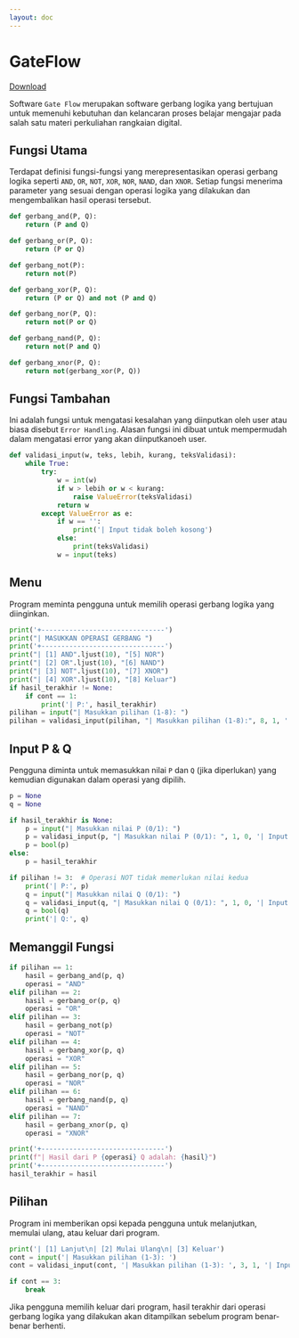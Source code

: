 ```yaml
---
layout: doc
---
```


# GateFlow

<a href="https://drive.google.com/u/0/uc?id=1khdOn-9qqM90tgaGY_aN74PopAVMjkR7&export=download">Download</a>

Software `Gate Flow` merupakan software gerbang logika yang bertujuan untuk memenuhi kebutuhan dan kelancaran proses belajar mengajar pada salah satu materi perkuliahan rangkaian digital.

## Fungsi Utama

Terdapat definisi fungsi-fungsi yang merepresentasikan operasi gerbang logika seperti `AND`, `OR`, `NOT`, `XOR`, `NOR`, `NAND`, dan `XNOR`. Setiap fungsi menerima parameter yang sesuai dengan operasi logika yang dilakukan dan mengembalikan hasil operasi tersebut.

```python
def gerbang_and(P, Q):
	return (P and Q)

def gerbang_or(P, Q):
	return (P or Q)

def gerbang_not(P):
	return not(P)

def gerbang_xor(P, Q):
	return (P or Q) and not (P and Q)

def gerbang_nor(P, Q):
	return not(P or Q)

def gerbang_nand(P, Q):
	return not(P and Q)

def gerbang_xnor(P, Q):
	return not(gerbang_xor(P, Q))
```

## Fungsi Tambahan

Ini adalah fungsi untuk mengatasi kesalahan yang diinputkan oleh user atau biasa disebut `Error Handling`. Alasan fungsi ini dibuat untuk mempermudah dalam mengatasi error yang akan diinputkanoeh user.

```python
def validasi_input(w, teks, lebih, kurang, teksValidasi):
	while True:
		try:
			w = int(w)
			if w > lebih or w < kurang:
				raise ValueError(teksValidasi)
			return w
		except ValueError as e:
			if w == '':
				print('| Input tidak boleh kosong')
			else:
				print(teksValidasi)
			w = input(teks)
```

## Menu

Program meminta pengguna untuk memilih operasi gerbang logika yang diinginkan.

```python
print('+-------------------------------')
print("| MASUKKAN OPERASI GERBANG ")
print('+-------------------------------')
print("| [1] AND".ljust(10), "[5] NOR")
print("| [2] OR".ljust(10), "[6] NAND")
print("| [3] NOT".ljust(10), "[7] XNOR")
print("| [4] XOR".ljust(10), "[8] Keluar")
if hasil_terakhir != None:
    if cont == 1:
        print('| P:', hasil_terakhir)
pilihan = input("| Masukkan pilihan (1-8): ")
pilihan = validasi_input(pilihan, "| Masukkan pilihan (1-8):", 8, 1, '| Input harus antara 1 and 8')
```

## Input P & Q

Pengguna diminta untuk memasukkan nilai `P` dan `Q` (jika diperlukan) yang kemudian digunakan dalam operasi yang dipilih.

```python
p = None
q = None

if hasil_terakhir is None:
    p = input("| Masukkan nilai P (0/1): ")
    p = validasi_input(p, "| Masukkan nilai P (0/1): ", 1, 0, '| Input harus 1 or 0')
    p = bool(p)
else:
    p = hasil_terakhir

if pilihan != 3:  # Operasi NOT tidak memerlukan nilai kedua
    print('| P:', p)
    q = input("| Masukkan nilai Q (0/1): ")
    q = validasi_input(q, "| Masukkan nilai Q (0/1): ", 1, 0, '| Input harus 1 or 0')
    q = bool(q)
    print('| Q:', q)
```

## Memanggil Fungsi

```python
if pilihan == 1:
    hasil = gerbang_and(p, q)
    operasi = "AND"
elif pilihan == 2:
    hasil = gerbang_or(p, q)
    operasi = "OR"
elif pilihan == 3:
    hasil = gerbang_not(p)
    operasi = "NOT"
elif pilihan == 4:
    hasil = gerbang_xor(p, q)
    operasi = "XOR"
elif pilihan == 5:
    hasil = gerbang_nor(p, q)
    operasi = "NOR"
elif pilihan == 6:
    hasil = gerbang_nand(p, q)
    operasi = "NAND"
elif pilihan == 7:
    hasil = gerbang_xnor(p, q)
    operasi = "XNOR"

print('+-------------------------------')
print(f"| Hasil dari P {operasi} Q adalah: {hasil}")
print('+-------------------------------')
hasil_terakhir = hasil
```

## Pilihan

Program ini memberikan opsi kepada pengguna untuk melanjutkan, memulai ulang, atau keluar dari program.

```python
print('| [1] Lanjut\n| [2] Mulai Ulang\n| [3] Keluar')
cont = input('| Masukkan pilihan (1-3): ')
cont = validasi_input(cont, '| Masukkan pilihan (1-3): ', 3, 1, '| Input harus antara 1 and 3')

if cont == 3:
    break
```

Jika pengguna memilih keluar dari program, hasil terakhir dari operasi gerbang logika yang dilakukan akan ditampilkan sebelum program benar-benar berhenti.

<script setup>
import {
  VPTeamPage,
  VPTeamPageTitle,
  VPTeamMembers
} from 'vitepress/theme'

const members = [
  {
    avatar: 'profile.jpg',
    name: 'Meily Adennia',
    title: '2310506013',
    links: [
      { icon: 'instagram', link: 'https://instagram.com/meily.adn' }
    ]
  },
  {
    avatar: 'profile.jpg',
    name: 'Armando Firlian Ihza Yulianton',
    title: '2310506016',
    links: [
      { icon: 'instagram', link: 'https://instagram.com' }
    ]
  },
  {
    avatar: 'profile.jpg',
    name: 'Athifah Mufidah',
    title: '2320506000',
    links: [
      { icon: 'instagram', link: 'https://instagram.com' }
    ]
  },
  {
    avatar: 'profile.jpg',
    name: 'Wahyu Nur Hidayat',
    title: '2320506027',
    links: [
      { icon: 'instagram', link: 'https://instagram.com' }
    ]
  },
  {
    avatar: 'dika.jpg',
    name: 'Dika Elsaputra',
    title: '2320506032',
    links: [
      { icon: 'github', link: 'https://github.com/figuran04' },
      { icon: 'instagram', link: 'https://instagram.com/figuran_04' }
    ]
  },
]
</script>

<VPTeamPage>
  <VPTeamPageTitle>
    <template #title>
      Tim Kami
    </template>
    <template #lead>
      Pengembangan GateFlow dibangun oleh tim mahasiswa Teknologi Informasi, semuanya telah memilih untuk ditampilkan di bawah ini.
    </template>
  </VPTeamPageTitle>
  <VPTeamMembers
    :members="members"
  />
</VPTeamPage>
